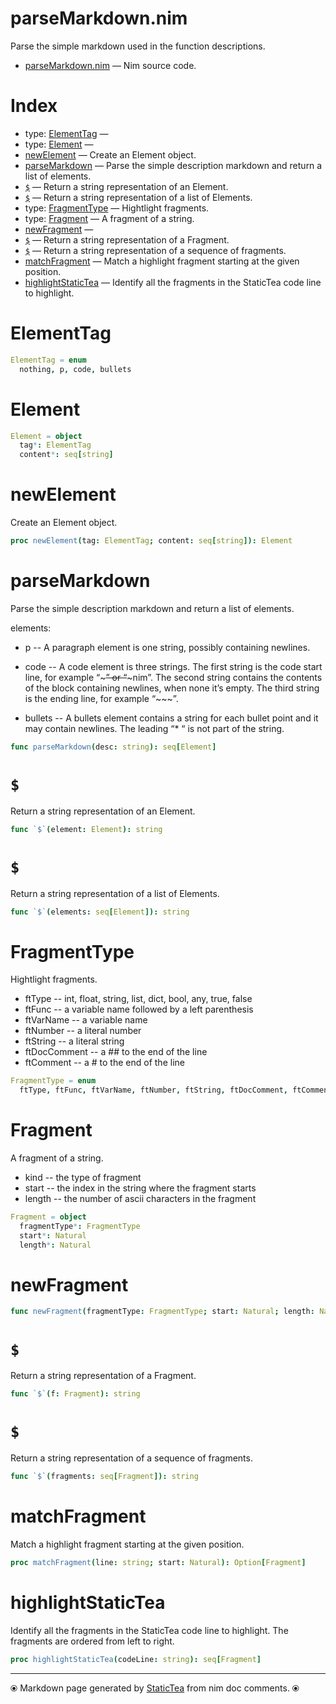 # parseMarkdown.nim

Parse the simple markdown used in the function descriptions.

* [parseMarkdown.nim](../src/parseMarkdown.nim) &mdash; Nim source code.
# Index

* type: [ElementTag](#elementtag) &mdash; 
* type: [Element](#element) &mdash; 
* [newElement](#newelement) &mdash; Create an Element object.
* [parseMarkdown](#parsemarkdown) &mdash; Parse the simple description markdown and return a list of elements.
* [`$`](#) &mdash; Return a string representation of an Element.
* [`$`](#-1) &mdash; Return a string representation of a list of Elements.
* type: [FragmentType](#fragmenttype) &mdash; Hightlight fragments.
* type: [Fragment](#fragment) &mdash; A fragment of a string.
* [newFragment](#newfragment) &mdash; 
* [`$`](#-2) &mdash; Return a string representation of a Fragment.
* [`$`](#-3) &mdash; Return a string representation of a sequence of fragments.
* [matchFragment](#matchfragment) &mdash; Match a highlight fragment starting at the given position.
* [highlightStaticTea](#highlightstatictea) &mdash; Identify all the fragments in the StaticTea code line to highlight.

# ElementTag



```nim
ElementTag = enum
  nothing, p, code, bullets
```

# Element



```nim
Element = object
  tag*: ElementTag
  content*: seq[string]

```

# newElement

Create an Element object.

```nim
proc newElement(tag: ElementTag; content: seq[string]): Element
```

# parseMarkdown

Parse the simple description markdown and return a list of elements.

elements:

* p -- A paragraph element is one string, possibly containing
newlines.

* code -- A code element is three strings. The first string is
the code start line, for example “~~~” or “~~~nim”.  The second
string contains the contents of the block containing newlines,
when none it’s empty.  The third string is the ending line, for
example “~~~”.

* bullets -- A bullets element contains a string for each
bullet point and it may contain newlines.  The leading “* “ is
not part of the string.

```nim
func parseMarkdown(desc: string): seq[Element]
```

# `$`

Return a string representation of an Element.

```nim
func `$`(element: Element): string
```

# `$`

Return a string representation of a list of Elements.

```nim
func `$`(elements: seq[Element]): string
```

# FragmentType

Hightlight fragments.

* ftType -- int, float, string, list, dict, bool, any, true, false
* ftFunc -- a variable name followed by a left parenthesis
* ftVarName -- a variable name
* ftNumber -- a literal number
* ftString -- a literal string
* ftDocComment -- a ## to the end of the line
* ftComment -- a # to the end of the line

```nim
FragmentType = enum
  ftType, ftFunc, ftVarName, ftNumber, ftString, ftDocComment, ftComment
```

# Fragment

A fragment of a string.
* kind -- the type of fragment
* start -- the index in the string where the fragment starts
* length -- the number of ascii characters in the fragment

```nim
Fragment = object
  fragmentType*: FragmentType
  start*: Natural
  length*: Natural

```

# newFragment



```nim
func newFragment(fragmentType: FragmentType; start: Natural; length: Natural): Fragment
```

# `$`

Return a string representation of a Fragment.

```nim
func `$`(f: Fragment): string
```

# `$`

Return a string representation of a sequence of fragments.

```nim
func `$`(fragments: seq[Fragment]): string
```

# matchFragment

Match a highlight fragment starting at the given position.

```nim
proc matchFragment(line: string; start: Natural): Option[Fragment]
```

# highlightStaticTea

Identify all the fragments in the StaticTea code line to highlight. The fragments are ordered from left to right.

```nim
proc highlightStaticTea(codeLine: string): seq[Fragment]
```


---
⦿ Markdown page generated by [StaticTea](https://github.com/flenniken/statictea/) from nim doc comments. ⦿
